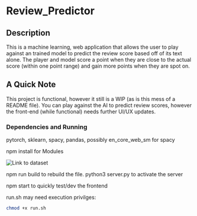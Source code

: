 # Review_Predictor

## Description

This is a machine learning, web application that allows the user to play against an trained model to predict the review score based off of its text alone. The player and model score a point when they are close to the actual score (within one point range) and gain more points when they are spot on.

## A Quick Note

This project is functional, however it still is a WIP (as is this mess of a README file). You can play against the AI to predict review scores, however the front-end (while functional) needs further UI/UX updates.

### Dependencies and Running

pytorch, sklearn, spacy, pandas, possibly en_core_web_sm for spacy

npm install for Modules

![Link to dataset](https://huggingface.co/datasets/Yelp/yelp_review_full)

npm run build to rebuild the file. python3 server.py to activate the server

npm start to quickly test/dev the frontend

run.sh may need execution privilges:

```bash
chmod +x run.sh
```
